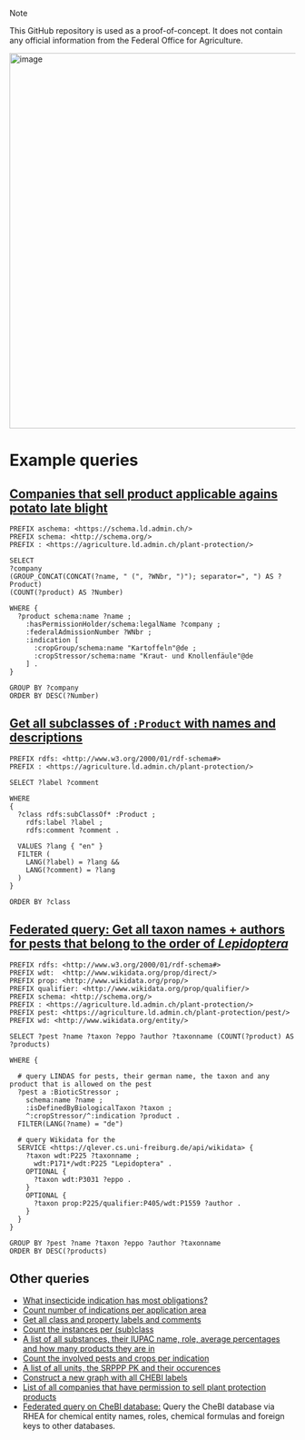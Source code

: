 > [!NOTE]
> This GitHub repository is used as a proof-of-concept. It does not contain any official information from the Federal Office for Agriculture.

<img width="1378" height="661" alt="image" src="https://github.com/user-attachments/assets/9e16624d-003b-484c-8afd-36ca0983a129" />

# Example queries

## [Companies that sell product applicable agains potato late blight](https://s.zazuko.com/ALGTr2)

```rq
PREFIX aschema: <https://schema.ld.admin.ch/>
PREFIX schema: <http://schema.org/>
PREFIX : <https://agriculture.ld.admin.ch/plant-protection/>

SELECT
?company
(GROUP_CONCAT(CONCAT(?name, " (", ?WNbr, ")"); separator=", ") AS ?Product)
(COUNT(?product) AS ?Number)

WHERE {
  ?product schema:name ?name ;
    :hasPermissionHolder/schema:legalName ?company ;
    :federalAdmissionNumber ?WNbr ;
    :indication [
      :cropGroup/schema:name "Kartoffeln"@de ;
      :cropStressor/schema:name "Kraut- und Knollenfäule"@de
  	] .
}

GROUP BY ?company
ORDER BY DESC(?Number)
```

## [Get all subclasses of `:Product` with names and descriptions](https://s.zazuko.com/3ktAsV5)

```rq
PREFIX rdfs: <http://www.w3.org/2000/01/rdf-schema#>
PREFIX : <https://agriculture.ld.admin.ch/plant-protection/>

SELECT ?label ?comment

WHERE
{
  ?class rdfs:subClassOf* :Product ;
    rdfs:label ?label ;
    rdfs:comment ?comment .

  VALUES ?lang { "en" }
  FILTER (
    LANG(?label) = ?lang &&
    LANG(?comment) = ?lang 
  )
}

ORDER BY ?class
```

## [Federated query: Get all taxon names + authors for pests that belong to the order of *Lepidoptera*](https://s.zazuko.com/36zyoKS)

```rq
PREFIX rdfs: <http://www.w3.org/2000/01/rdf-schema#>
PREFIX wdt:  <http://www.wikidata.org/prop/direct/>
PREFIX prop: <http://www.wikidata.org/prop/>
PREFIX qualifier: <http://www.wikidata.org/prop/qualifier/>
PREFIX schema: <http://schema.org/>
PREFIX : <https://agriculture.ld.admin.ch/plant-protection/>
PREFIX pest: <https://agriculture.ld.admin.ch/plant-protection/pest/>
PREFIX wd: <http://www.wikidata.org/entity/>

SELECT ?pest ?name ?taxon ?eppo ?author ?taxonname (COUNT(?product) AS ?products)

WHERE {
  
  # query LINDAS for pests, their german name, the taxon and any product that is allowed on the pest
  ?pest a :BioticStressor ;
    schema:name ?name ;
    :isDefinedByBiologicalTaxon ?taxon ;
    ^:cropStressor/^:indication ?product .
  FILTER(LANG(?name) = "de")
  
  # query Wikidata for the 
  SERVICE <https://qlever.cs.uni-freiburg.de/api/wikidata> {
    ?taxon wdt:P225 ?taxonname ;
      wdt:P171*/wdt:P225 "Lepidoptera" .
    OPTIONAL {
      ?taxon wdt:P3031 ?eppo .
    }
    OPTIONAL {
      ?taxon prop:P225/qualifier:P405/wdt:P1559 ?author .
    }
  }
}

GROUP BY ?pest ?name ?taxon ?eppo ?author ?taxonname
ORDER BY DESC(?products)
```

## Other queries

- [What insecticide indication has most obligations?](https://s.zazuko.com/mkNyy1)
- [Count number of indications per application area](https://s.zazuko.com/cCvhUJ)
- [Get all class and property labels and comments](https://s.zazuko.com/aJyrxh)
- [Count the instances per (sub)class](https://s.zazuko.com/j55kjw)
- [A list of all substances, their IUPAC name, role, average percentages and how many products they are in](https://s.zazuko.com/2be7XUX)
- [Count the involved pests and crops per indication](https://s.zazuko.com/yAWBE5)
- [A list of all units, the SRPPP PK and their occurences](https://s.zazuko.com/M1SCFh)
- [Construct a new graph with all CHEBI labels](https://s.zazuko.com/3q6ekWF)
- [List of all companies that have permission to sell plant protection products](https://s.zazuko.com/21xrM6T)
- [Federated query on CheBI database:](https://s.zazuko.com/3xHmyFZ) Query the CheBI database via RHEA for chemical entity names, roles, chemical formulas and foreign keys to other databases.
